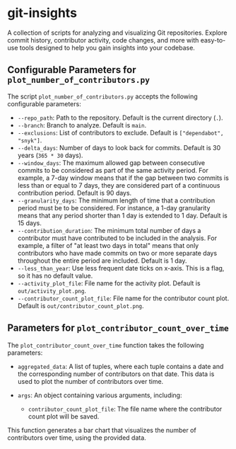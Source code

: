 # git-insights
A collection of scripts for analyzing and visualizing Git repositories. Explore commit history, contributor activity, code changes, and more with easy-to-use tools designed to help you gain insights into your codebase.

## Configurable Parameters for `plot_number_of_contributors.py`

The script `plot_number_of_contributors.py` accepts the following configurable parameters:

- `--repo_path`: Path to the repository. Default is the current directory (`.`).
- `--branch`: Branch to analyze. Default is `main`.
- `--exclusions`: List of contributors to exclude. Default is `["dependabot", "snyk"]`.
- `--delta_days`: Number of days to look back for commits. Default is 30 years (`365 * 30` days).
- `--window_days`: The maximum allowed gap between consecutive commits to be considered as part of the same activity period. For example, a 7-day window means that if the gap between two commits is less than or equal to 7 days, they are considered part of a continuous contribution period. Default is 90 days.
- `--granularity_days`: The minimum length of time that a contribution period must be to be considered. For instance, a 1-day granularity means that any period shorter than 1 day is extended to 1 day. Default is 15 days.
- `--contribution_duration`: The minimum total number of days a contributor must have contributed to be included in the analysis. For example, a filter of "at least two days in total" means that only contributors who have made commits on two or more separate days throughout the entire period are included. Default is 1 day.
- `--less_than_year`: Use less frequent date ticks on x-axis. This is a flag, so it has no default value.
- `--activity_plot_file`: File name for the activity plot. Default is `out/activity_plot.png`.
- `--contributor_count_plot_file`: File name for the contributor count plot. Default is `out/contributor_count_plot.png`.

## Parameters for `plot_contributor_count_over_time`

The `plot_contributor_count_over_time` function takes the following parameters:

- `aggregated_data`: A list of tuples, where each tuple contains a date and the corresponding number of contributors on that date. This data is used to plot the number of contributors over time.

- `args`: An object containing various arguments, including:
  - `contributor_count_plot_file`: The file name where the contributor count plot will be saved.

This function generates a bar chart that visualizes the number of contributors over time, using the provided data.
